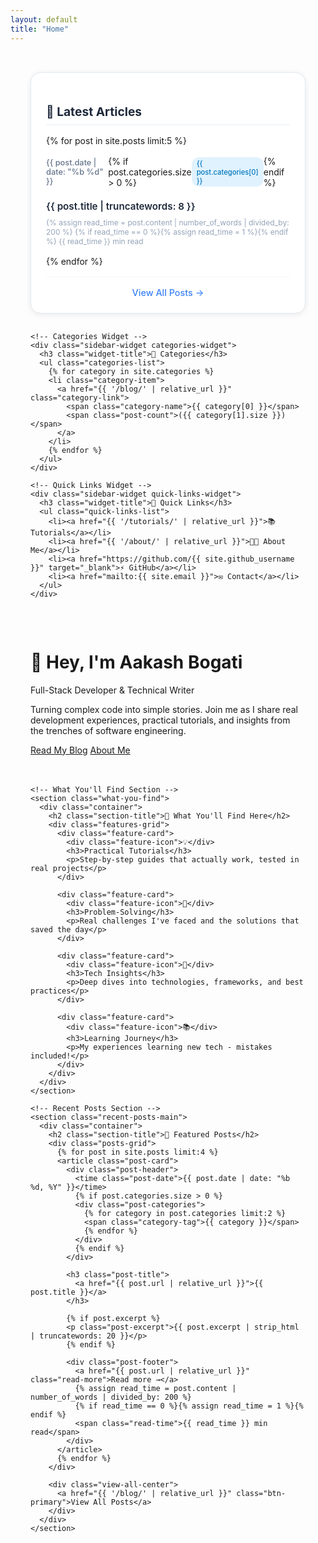 ```yaml
---
layout: default
title: "Home"
---
```


<div class="home-container">
  <!-- Main Content Area -->
  <div class="main-content">
    <!-- Hero Section -->
    <div class="hero-section">
      <div class="hero-content">
        <div class="hero-text">
          <h1 class="hero-title">👋 Hey, I'm Aakash Bogati</h1>
          <p class="hero-subtitle">Full-Stack Developer & Technical Writer</p>
          <p class="hero-description">
            Turning complex code into simple stories. Join me as I share real development experiences, 
            practical tutorials, and insights from the trenches of software engineering.
          </p>
          <div class="hero-buttons">
            <a href="{{ '/blog/' | relative_url }}" class="btn-primary">Read My Blog</a>
            <a href="{{ '/about/' | relative_url }}" class="btn-secondary">About Me</a>
          </div>
        </div>
      </div>
    </div>

    <!-- What You'll Find Section -->
    <section class="what-you-find">
      <div class="container">
        <h2 class="section-title">🚀 What You'll Find Here</h2>
        <div class="features-grid">
          <div class="feature-card">
            <div class="feature-icon">💡</div>
            <h3>Practical Tutorials</h3>
            <p>Step-by-step guides that actually work, tested in real projects</p>
          </div>
          
          <div class="feature-card">
            <div class="feature-icon">🔧</div>
            <h3>Problem-Solving</h3>
            <p>Real challenges I've faced and the solutions that saved the day</p>
          </div>
          
          <div class="feature-card">
            <div class="feature-icon">🚀</div>
            <h3>Tech Insights</h3>
            <p>Deep dives into technologies, frameworks, and best practices</p>
          </div>
          
          <div class="feature-card">
            <div class="feature-icon">📚</div>
            <h3>Learning Journey</h3>
            <p>My experiences learning new tech - mistakes included!</p>
          </div>
        </div>
      </div>
    </section>

    <!-- Recent Posts Section -->
    <section class="recent-posts-main">
      <div class="container">
        <h2 class="section-title">📝 Featured Posts</h2>
        <div class="posts-grid">
          {% for post in site.posts limit:4 %}
          <article class="post-card">
            <div class="post-header">
              <time class="post-date">{{ post.date | date: "%b %d, %Y" }}</time>
              {% if post.categories.size > 0 %}
              <div class="post-categories">
                {% for category in post.categories limit:2 %}
                <span class="category-tag">{{ category }}</span>
                {% endfor %}
              </div>
              {% endif %}
            </div>
            
            <h3 class="post-title">
              <a href="{{ post.url | relative_url }}">{{ post.title }}</a>
            </h3>
            
            {% if post.excerpt %}
            <p class="post-excerpt">{{ post.excerpt | strip_html | truncatewords: 20 }}</p>
            {% endif %}
            
            <div class="post-footer">
              <a href="{{ post.url | relative_url }}" class="read-more">Read more →</a>
              {% assign read_time = post.content | number_of_words | divided_by: 200 %}
              {% if read_time == 0 %}{% assign read_time = 1 %}{% endif %}
              <span class="read-time">{{ read_time }} min read</span>
            </div>
          </article>
          {% endfor %}
        </div>
        
        <div class="view-all-center">
          <a href="{{ '/blog/' | relative_url }}" class="btn-primary">View All Posts</a>
        </div>
      </div>
    </section>
  </div>

  <!-- Sidebar -->
  <aside class="sidebar">
    <!-- Latest Blog Posts Widget -->
    <div class="sidebar-widget latest-posts-widget">
      <h3 class="widget-title">📖 Latest Articles</h3>
      <div class="latest-posts-list">
        {% for post in site.posts limit:5 %}
        <article class="sidebar-post">
          <div class="sidebar-post-meta">
            <time class="sidebar-post-date">{{ post.date | date: "%b %d" }}</time>
            {% if post.categories.size > 0 %}
            <span class="sidebar-post-category">{{ post.categories[0] }}</span>
            {% endif %}
          </div>
          <h4 class="sidebar-post-title">
            <a href="{{ post.url | relative_url }}">{{ post.title | truncatewords: 8 }}</a>
          </h4>
          <div class="sidebar-post-stats">
            {% assign read_time = post.content | number_of_words | divided_by: 200 %}
            {% if read_time == 0 %}{% assign read_time = 1 %}{% endif %}
            <span>{{ read_time }} min read</span>
          </div>
        </article>
        {% endfor %}
      </div>
      <div class="widget-footer">
        <a href="{{ '/blog/' | relative_url }}" class="view-all-link">View All Posts →</a>
      </div>
    </div>

    <!-- Categories Widget -->
    <div class="sidebar-widget categories-widget">
      <h3 class="widget-title">📂 Categories</h3>
      <ul class="categories-list">
        {% for category in site.categories %}
        <li class="category-item">
          <a href="{{ '/blog/' | relative_url }}" class="category-link">
            <span class="category-name">{{ category[0] }}</span>
            <span class="post-count">({{ category[1].size }})</span>
          </a>
        </li>
        {% endfor %}
      </ul>
    </div>

    <!-- Quick Links Widget -->
    <div class="sidebar-widget quick-links-widget">
      <h3 class="widget-title">🔗 Quick Links</h3>
      <ul class="quick-links-list">
        <li><a href="{{ '/tutorials/' | relative_url }}">📚 Tutorials</a></li>
        <li><a href="{{ '/about/' | relative_url }}">👨‍💻 About Me</a></li>
        <li><a href="https://github.com/{{ site.github_username }}" target="_blank">⚡ GitHub</a></li>
        <li><a href="mailto:{{ site.email }}">✉️ Contact</a></li>
      </ul>
    </div>
  </aside>
</div>

<style>
/* Homepage with sidebar layout */
.home-container {
  display: grid;
  grid-template-columns: 1fr 300px;
  gap: 3rem;
  max-width: 1400px;
  margin: 0 auto;
  padding: 0 2rem;
}

.main-content {
  min-width: 0;
}

.sidebar {
  padding-top: 2rem;
  position: sticky;
  top: 100px;
  height: fit-content;
}

/* Sidebar Widgets */
.sidebar-widget {
  background: white;
  border-radius: 1rem;
  padding: 1.5rem;
  margin-bottom: 2rem;
  box-shadow: 0 2px 10px rgba(0,0,0,0.08);
  border: 1px solid #e2e8f0;
  transition: all 0.3s ease;
}

.sidebar-widget:hover {
  transform: translateY(-2px);
  box-shadow: 0 8px 25px rgba(0,0,0,0.12);
}

.widget-title {
  font-size: 1.2rem;
  font-weight: 700;
  color: #1e293b;
  margin-bottom: 1rem;
  padding-bottom: 0.5rem;
  border-bottom: 2px solid #f1f5f9;
}

/* Latest Posts Widget */
.latest-posts-list {
  display: flex;
  flex-direction: column;
  gap: 1rem;
}

.sidebar-post {
  padding-bottom: 1rem;
  border-bottom: 1px solid #f1f5f9;
}

.sidebar-post:last-child {
  border-bottom: none;
  padding-bottom: 0;
}

.sidebar-post-meta {
  display: flex;
  justify-content: space-between;
  align-items: center;
  margin-bottom: 0.5rem;
}

.sidebar-post-date {
  font-size: 0.8rem;
  color: #64748b;
  font-weight: 500;
}

.sidebar-post-category {
  background: #e0f2fe;
  color: #0277bd;
  padding: 0.15rem 0.5rem;
  border-radius: 0.75rem;
  font-size: 0.7rem;
  font-weight: 500;
}

.sidebar-post-title {
  margin-bottom: 0.5rem;
}

.sidebar-post-title a {
  color: #1e293b;
  text-decoration: none;
  font-size: 0.95rem;
  font-weight: 600;
  line-height: 1.3;
  display: block;
}

.sidebar-post-title a:hover {
  color: #3b82f6;
}

.sidebar-post-stats {
  font-size: 0.75rem;
  color: #94a3b8;
}

.widget-footer {
  margin-top: 1rem;
  padding-top: 1rem;
  border-top: 1px solid #f1f5f9;
  text-align: center;
}

.view-all-link {
  color: #3b82f6;
  text-decoration: none;
  font-weight: 500;
  font-size: 0.9rem;
}

.view-all-link:hover {
  color: #1d4ed8;
}

/* Categories Widget */
.categories-list {
  list-style: none;
  padding: 0;
  margin: 0;
}

.category-item {
  margin-bottom: 0.5rem;
}

.category-link {
  display: flex;
  justify-content: space-between;
  align-items: center;
  padding: 0.5rem 0.75rem;
  background: #f8fafc;
  border-radius: 0.5rem;
  text-decoration: none;
  color: #475569;
  transition: all 0.2s ease;
}

.category-link:hover {
  background: #e2e8f0;
  color: #1e293b;
}

.category-name {
  font-weight: 500;
}

.post-count {
  font-size: 0.8rem;
  color: #64748b;
}

/* Quick Links Widget */
.quick-links-list {
  list-style: none;
  padding: 0;
  margin: 0;
}

.quick-links-list li {
  margin-bottom: 0.5rem;
}

.quick-links-list a {
  display: block;
  padding: 0.5rem 0.75rem;
  background: #f8fafc;
  border-radius: 0.5rem;
  text-decoration: none;
  color: #475569;
  font-weight: 500;
  transition: all 0.2s ease;
}

.quick-links-list a:hover {
  background: #e2e8f0;
  color: #1e293b;
  transform: translateX(5px);
}

/* Mobile Responsiveness */
@media (max-width: 1024px) {
  .home-container {
    grid-template-columns: 1fr;
    gap: 2rem;
  }
  
  .sidebar {
    position: static;
    order: -1;
  }
  
  .sidebar {
    display: grid;
    grid-template-columns: repeat(auto-fit, minmax(280px, 1fr));
    gap: 1rem;
  }
  
  .sidebar-widget {
    margin-bottom: 0;
  }
}

@media (max-width: 768px) {
  .home-container {
    padding: 0 1rem;
  }
  
  .sidebar {
    grid-template-columns: 1fr;
  }
}

/* Adjust existing sections for sidebar layout */
.hero-section,
.what-you-find,
.recent-posts-main {
  margin-bottom: 3rem;
}

.recent-posts-main .posts-grid {
  grid-template-columns: repeat(auto-fit, minmax(300px, 1fr));
}

.view-all-center {
  text-align: center;
  margin-top: 2rem;
}
</style>

